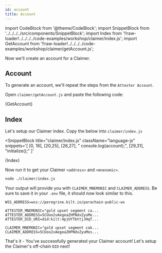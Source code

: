 ```yaml
---
id: account
title: Account
---
```


import CodeBlock from '@theme/CodeBlock';
import SnippetBlock from '../../../../src/components/SnippetBlock';
import Index from '!!raw-loader!../../../../code-examples/workshop/claimer/index.js';
import GetAccount from '!!raw-loader!../../../../code-examples/workshop/claimer/getAccount.js';

Now we'll create an account for a  <span class="label-role claimer">Claimer</span>.

## Account

To generate an account, we'll repeat the steps from the `Attester Account`.

Open `claimer/getAccount.js` and paste the following code:

<CodeBlock className="language-js" title="claimer/getAccount.js">
  {GetAccount}
</CodeBlock>

## Index

Let's setup our  <span class="label-role claimer">Claimer</span> index. Copy the below into `claimer/index.js`

<SnippetBlock
  title="claimer/index.js"
  className="language-js"
  snippets='[
    [0, 16],
    [20,25],
    [26,27],
    "  console.log(account);",
    [29,31],
    "initialize();"
  ]'
>
  {Index}
</SnippetBlock>


Now run it to get your  <span class="label-role claimer">Claimer</span> `<address>` and `<mnenomic>`.
```bash
node ./claimer/index.js
```

Your output will provide you with `CLAIMER_MNEMONIC` and `CLAIMER_ADDRESS`. Be sure to save it in your `.env` file, it should now look similar to this.

```env title=".env"
WSS_ADDRESS=wss://peregrine.kilt.io/parachain-public-ws

ATTESTER_MNEMONIC="gold upset segment ca...
ATTESTER_ADDRESS=5CUoo2vAegeaZHPNdxZyuMe...
ATTESTER_DID_URI=did:kilt:4pjUYTbttjJHqT...

CLAIMER_MNEMONIC="gold upset segment cak...
CLAIMER_ADDRESS=5CUoo2vAegeaZHPNdxZyuMes...
```

That's it - You've successfully generated your <span class="label-role claimer">Claimer</span> account! Let's setup the  <span class="label-role claimer">Claimer</span>'s off-chain `DID` next!
